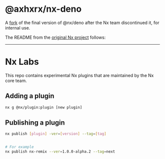 # @axhxrx/nx-deno

A [fork](https://github.com/axhxrx/axhxrx-nx-deno) of the final version of @nx/deno after the Nx team discontinued it, for internal use. 

The README from the [original Nx project](https://github.com/nrwl/nx-labs) follows:

-----

# Nx Labs

This repo contains experimental Nx plugins that are maintained by the Nx core team.

## Adding a plugin

```bash
nx g @nx/plugin:plugin [new plugin]
```

## Publishing a plugin

```bash
nx publish [plugin] -ver=[version] --tag=[tag]


# For example
nx publish nx-remix --ver=1.0.0-alpha.2 --tag=next
```

